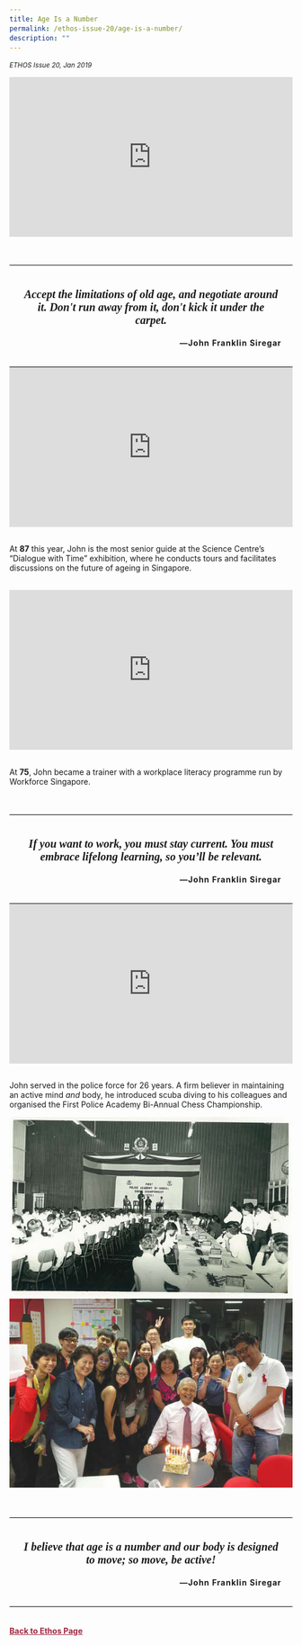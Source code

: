 ```yaml
---
title: Age Is a Number
permalink: /ethos-issue-20/age-is-a-number/
description: ""
---
```

<style>

.back a
{
	color: #9f2943;
	font-weight: bold;
}

#banner img
{
	width:100%;
}
	
.author
{
border-bottom: 1px solid black;
margin-top:40px;
padding-bottom:30px;
border-top: 1px solid black;	

}

.author p {
	font-size: 0.9em;
	line-height:24px !important;
	}	

.break
{
   border-top: 1px solid  black;
   border-bottom: 1px solid black;
	 padding:20px;
	text-align:center;
	margin-top:50px;
}
	
.break1
{
font-family: Georgia;
	font-size:20px;
	font-style: italic;
	font-weight: bold;
}

.boxheader {
	color: white !important;
	}	

.containerbox {
	background-color: #B7C9E2;
	border-radius: 10px;
	padding: 5%;
	margin-top: 5%;
	
	}	

li {
	font-size: 15px !important;
	
	}	

</style>

<em><small>ETHOS Issue 20, Jan 2019</small></em>
<img src="">


  
<div style="padding:56.25% 0 0 0;position:relative;"><iframe style="position:absolute;top:0;left:0;width:100%;height:100%;" src="https://player.vimeo.com/video/313302146?title=0&amp;byline=0" frameborder="0"></iframe></div>  
  
<div class="break">  
  
<p class="break1">  
Accept the limitations of old age, and negotiate around it. Don't run away from it, don't kick it under the carpet.  
</p>  
  
<p style="font-weight: bold; letter-spacing: 1px; text-align: right;" class="small-text">—John Franklin Siregar</p>  
  
</div>  
  
<div style="padding:56.25% 0 0 0;position:relative;"><iframe style="position:absolute;top:0;left:0;width:100%;height:100%;" src="https://player.vimeo.com/video/313302267?title=0&amp;byline=0" frameborder="0"></iframe></div>  
  
<br>  
  
<p>At <strong>87</strong> this year, John is the most senior guide at the Science Centre’s “Dialogue with Time” exhibition, where he conducts tours and facilitates discussions on the future of ageing in Singapore.</p>  
  
<br>  
  
<div style="padding:56.25% 0 0 0;position:relative;"><iframe style="position:absolute;top:0;left:0;width:100%;height:100%;" src="https://player.vimeo.com/video/313302199?title=0&amp;byline=0" frameborder="0"></iframe></div>  
  
<br>  
  
<p>At <strong>75</strong>, John became a trainer with a workplace literacy programme run by Workforce Singapore.</p>  
  
<div class="break">  
  
<p class="break1">  
If you want to work, you must stay current. You must embrace lifelong learning, so you’ll be relevant.  
</p>  
  
<p style="font-weight: bold; letter-spacing: 1px; text-align: right;" class="small-text">—John Franklin Siregar</p>  
  
</div>  
  
<div style="padding:56.25% 0 0 0;position:relative;"><iframe style="position:absolute;top:0;left:0;width:100%;height:100%;" src="https://player.vimeo.com/video/313302332?title=0&amp;byline=0" frameborder="0"></iframe></div>  
  
<br>  
  
<p>John served in the police force for 26 years. A firm believer in maintaining an active mind <em>and </em>body, he introduced scuba diving to his colleagues and organised the First Police Academy Bi-Annual Chess Championship.</p>  
  
<img title="John Siregar\_3" src="/images/Ethos_Images/Ethos_Issue_20/20190103_183820-2.jpg" data-openoriginalimageonclick="true" data-displaymode="Thumbnail" alt="John Siregar - Age is a Number"> 
<img title="John Siregar\_4" src="/images/Ethos_Images/Ethos_Issue_20/siregar5.jpg" data-openoriginalimageonclick="true" data-displaymode="Thumbnail" alt="John Siregar - Age is a Number">
<br>  
  
<div class="break">  
  
<p class="break1">  
I believe that age is a number and our body is designed to move; so move, be active!  
</p>

  
<p style="font-weight: bold; letter-spacing: 1px; text-align: right;" class="small-text">—John Franklin Siregar</p>  
  
</div>  
  

<br>
<br>	
<div class="back">
<a href="/ethos/">Back to Ethos Page</a>	
</div>